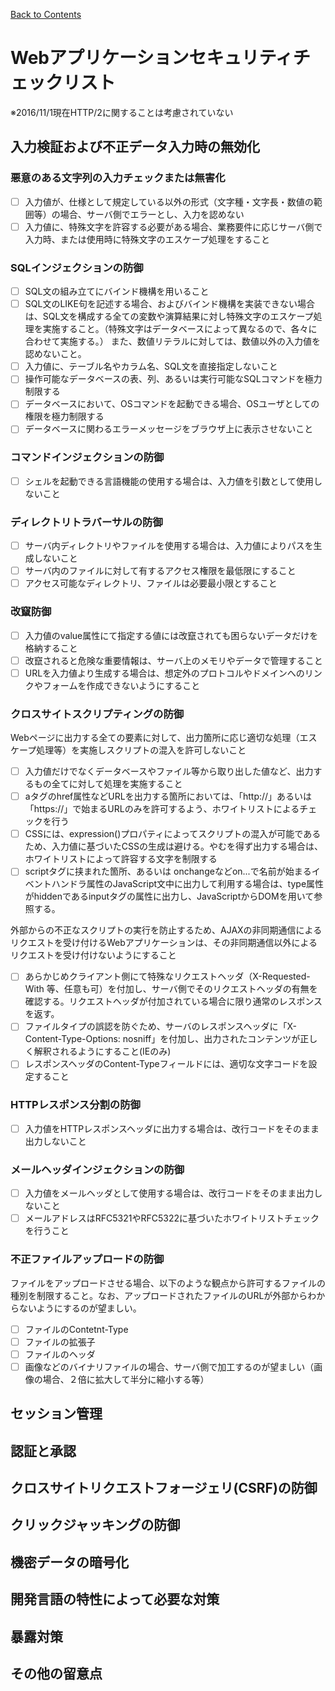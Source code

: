 [Back to Contents](README.md)


# Webアプリケーションセキュリティチェックリスト

※2016/11/1現在HTTP/2に関することは考慮されていない

## 入力検証および不正データ入力時の無効化

### 悪意のある文字列の入力チェックまたは無害化
- [ ] 入力値が、仕様として規定している以外の形式（文字種・文字長・数値の範囲等）の場合、サーバ側でエラーとし、入力を認めない
- [ ] 入力値に、特殊文字を許容する必要がある場合、業務要件に応じサーバ側で入力時、または使用時に特殊文字のエスケープ処理をすること

### SQLインジェクションの防御
- [ ] SQL文の組み立てにバインド機構を用いること
- [ ] SQL文のLIKE句を記述する場合、およびバインド機構を実装できない場合は、SQL文を構成する全ての変数や演算結果に対し特殊文字のエスケープ処理を実施すること。（特殊文字はデータベースによって異なるので、各々に合わせて実施する。）
また、数値リテラルに対しては、数値以外の入力値を認めないこと。
- [ ] 入力値に、テーブル名やカラム名、SQL文を直接指定しないこと
- [ ] 操作可能なデータベースの表、列、あるいは実行可能なSQLコマンドを極力制限する
- [ ] データベースにおいて、OSコマンドを起動できる場合、OSユーザとしての権限を極力制限する
- [ ] データベースに関わるエラーメッセージをブラウザ上に表示させないこと

### コマンドインジェクションの防御
- [ ] シェルを起動できる言語機能の使用する場合は、入力値を引数として使用しないこと

### ディレクトリトラバーサルの防御
- [ ] サーバ内ディレクトリやファイルを使用する場合は、入力値によりパスを生成しないこと
- [ ] サーバ内のファイルに対して有するアクセス権限を最低限にすること
- [ ] アクセス可能なディレクトリ、ファイルは必要最小限とすること

### 改竄防御
- [ ] 入力値のvalue属性にて指定する値には改竄されても困らないデータだけを格納すること
- [ ] 改竄されると危険な重要情報は、サーバ上のメモリやデータで管理すること
- [ ] URLを入力値より生成する場合は、想定外のプロトコルやドメインへのリンクやフォームを作成できないようにすること

### クロスサイトスクリプティングの防御
Webページに出力する全ての要素に対して、出力箇所に応じ適切な処理（エスケープ処理等）を実施しスクリプトの混入を許可しないこと
- [ ] 入力値だけでなくデータベースやファイル等から取り出した値など、出力するもの全てに対して処理を実施すること
- [ ] aタグのhref属性などURLを出力する箇所においては、「http://」あるいは「https://」で始まるURLのみを許可するよう、ホワイトリストによるチェックを行う
- [ ] CSSには、expression()プロパティによってスクリプトの混入が可能であるため、入力値に基づいたCSSの生成は避ける。やむを得ず出力する場合は、ホワイトリストによって許容する文字を制限する
- [ ] scriptタグに挟まれた箇所、あるいは onchangeなどon...で名前が始まるイベントハンドラ属性のJavaScript文中に出力して利用する場合は、type属性がhiddenであるinputタグの属性に出力し、JavaScriptからDOMを用いて参照する。

外部からの不正なスクリプトの実行を防止するため、AJAXの非同期通信によるリクエストを受け付けるWebアプリケーションは、その非同期通信以外によるリクエストを受け付けないようにすること
- [ ] あらかじめクライアント側にて特殊なリクエストヘッダ（X-Requested-With 等、任意も可）を付加し、サーバ側でそのリクエストヘッダの有無を確認する。リクエストヘッダが付加されている場合に限り通常のレスポンスを返す。
- [ ] ファイルタイプの誤認を防ぐため、サーバのレスポンスヘッダに「X-Content-Type-Options: nosniff」を付加し、出力されたコンテンツが正しく解釈されるようにすること(IEのみ)
- [ ] レスポンスヘッダのContent-Typeフィールドには、適切な文字コードを設定すること

### HTTPレスポンス分割の防御
- [ ] 入力値をHTTPレスポンスヘッダに出力する場合は、改行コードをそのまま出力しないこと

### メールヘッダインジェクションの防御
- [ ] 入力値をメールヘッダとして使用する場合は、改行コードをそのまま出力しないこと
- [ ] メールアドレスはRFC5321やRFC5322に基づいたホワイトリストチェックを行うこと

### 不正ファイルアップロードの防御
ファイルをアップロードさせる場合、以下のような観点から許可するファイルの種別を制限すること。なお、アップロードされたファイルのURLが外部からわからないようにするのが望ましい。
- [ ] ファイルのContetnt-Type
- [ ] ファイルの拡張子
- [ ] ファイルのヘッダ
- [ ] 画像などのバイナリファイルの場合、サーバ側で加工するのが望ましい（画像の場合、２倍に拡大して半分に縮小する等）

## セッション管理


## 認証と承認


## クロスサイトリクエストフォージェリ(CSRF)の防御

## クリックジャッキングの防御

## 機密データの暗号化

## 開発言語の特性によって必要な対策

## 暴露対策

## その他の留意点
